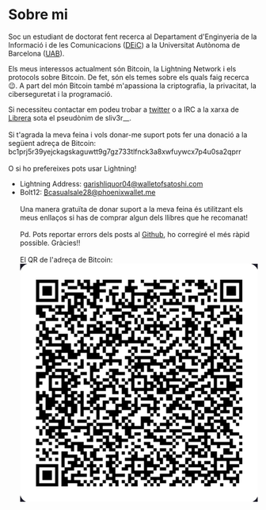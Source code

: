 
# Sobre mi

Soc un estudiant de doctorat fent recerca al Departament d'Enginyeria de la Informació i de les Comunicacions ([DEiC](https://deic.uab.cat/)) a la Universitat Autònoma de Barcelona ([UAB](https://www.uab.cat/)).


Els meus interessos actualment són Bitcoin, la Lightning Network i els protocols sobre Bitcoin. De fet, són els temes sobre els quals faig recerca 😉. A part del món Bitcoin també m'apassiona la criptografia, la privacitat, la ciberseguretat i la programació.


Si necessiteu contactar em podeu trobar a [twitter](https://x.com/sliv3r__) o a IRC a la xarxa de [Librera](https://web.libera.chat/) sota el pseudònim de sliv3r__.
\
\
Si t'agrada la meva feina i vols donar-me suport pots fer una donació a la següent adreça de Bitcoin:
\
bc1prj5r39yejckagskaguwtt9g7gz733tlfnck3a8xwfuywcx7p4u0sa2qprr
\
\
O si ho prefereixes pots usar Lightning!
- Lightning Address: garishliquor04@walletofsatoshi.com
- Bolt12: [₿casualsale28@phoenixwallet.me](mailto:₿casualsale28@phoenixwallet.me)
\
\
Una manera gratuïta de donar suport a la meva feina és utilitzant els meus enllaços si has de comprar algun dels llibres que he recomanat!
\
\
Pd. Pots reportar errors dels posts al [Github](https://github.com/polespinasa/website), ho corregiré el més ràpid possible. Gràcies!! 
\
\
El QR de l'adreça de Bitcoin:
\
![](/donations/bolt12.jpeg#center)